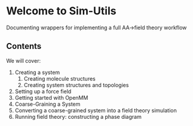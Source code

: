 # Welcome to Sim-Utils

Documenting wrappers for implementing a full AA->field theory workflow

## Contents
We will cover:

1. Creating a system
    1. Creating molecule structures
    2. Creating system structures and topologies
2. Setting up a force field
3. Getting started with OpenMM
4. Coarse-Graining a System
5. Converting a coarse-grained system into a field theory simulation
6. Running field theory: constructing a phase diagram


